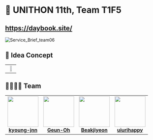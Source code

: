 # 🌿 UNITHON 11th, Team T1F5

## https://daybook.site/

![Service_Brief_team06](https://github.com/T1F5/.github/assets/55469709/c5518a86-39eb-4653-b396-cf0c8f09c8e2)

## 💭 Idea Concept

<table align="center">
    <td align="center">
        <img src="https://github.com/T1F5/.github/assets/55469709/76cad107-f7f8-4ef9-9722-09bf46ef218a" width="50%" />
    </td>
</table>

## 👩‍💻🧑‍💻 Team 


<table align="center">
  <tr>
    <td align="center">
      <a href="https://github.com/kyoung-jnn">
        <img src="https://avatars.githubusercontent.com/u/55469709?s=400&u=9d32f97f83bf19b48b488ce2c007f4a82b432c99&v=4" width="100px;"alt=""/><br />
        <b>kyoung-jnn</b>
      </a>
    </td>
    <td align="center">
      <a href="https://github.com/Geun-Oh">
        <img src="https://avatars.githubusercontent.com/u/86425955?v=4" width="100px;" alt=""/><br />
      <b>Geun-Oh</b>
      </a>
    </td>
    <td align="center">
      <a href="https://github.com/Beakjiyeon">
        <img src="https://avatars.githubusercontent.com/u/35768650?v=4" width="100px;" alt=""/><br />
      <b>Beakjiyeon</b>
      </a>
    </td>
    <td align="center">
      <a href="https://github.com/uiurihappy">
        <img src="https://avatars.githubusercontent.com/u/55427367?v=4" width="100px;" alt=""/><br />
      <b>uiurihappy</b>
      </a>
    </td>
  </tr>
</table>
